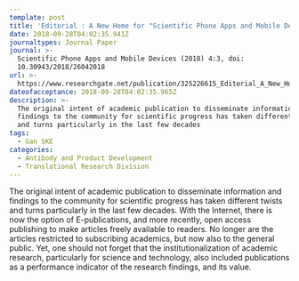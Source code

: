 ```yaml
---
template: post
title: 'Editorial : A New Home for "Scientific Phone Apps and Mobile Devices" Journal'
date: 2018-09-28T04:02:35.941Z
journaltypes: Journal Paper
journal: >-
  Scientific Phone Apps and Mobile Devices (2018) 4:3, doi:
  10.30943/2018/26042018
url: >-
  https://www.researchgate.net/publication/325226615_Editorial_A_New_Home_for_Scientific_Phone_Apps_and_Mobile_Devices_Journal
dateofacceptance: 2018-09-28T04:02:35.965Z
description: >-
  The original intent of academic publication to disseminate information and
  findings to the community for scientific progress has taken different twists
  and turns particularly in the last few decades
tags:
  - Gan SKE
categories:
  - Antibody and Product Development
  - Translational Research Division
---
```

<!--StartFragment-->

The original intent of academic publication to disseminate information and findings to the community for scientific progress has taken different twists and turns particularly in the last few decades. With the Internet, there is now the option of E-publications, and more recently, open access publishing to make articles freely available to readers. No longer are the articles restricted to subscribing academics, but now also to the general public. Yet, one should not forget that the institutionalization of academic research, particularly for science and technology, also included publications as a performance indicator of the research findings, and its value.

<!--EndFragment-->
